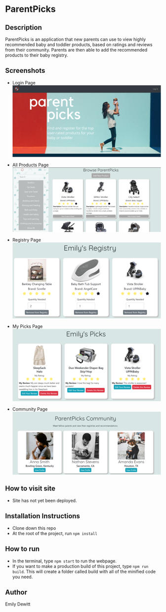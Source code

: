 # ParentPicks

## Description
ParentPicks is an application that new parents can use to view highly recommended baby and toddler products, based on ratings and reviews from their community. Parents are then able to add the recommended products to their baby registry.

## Screenshots
* Login Page
![Login Page](./parentpicks.ui/public/Images/LoginPage.PNG)

* All Products Page
![All Products Page](./parentpicks.ui/public/Images/AllProducts.PNG)

* Registry Page
![Registry Page](./parentpicks.ui/public/Images/Registry.PNG)

* My Picks Page
![My Picks](./parentpicks.ui/public/Images/MyPicks.PNG)

* Community Page
![Community Page](./parentpicks.ui/public/Images/Community.PNG)

## How to visit site
* Site has not yet been deployed.

## Installation Instructions
* Clone down this repo
* At the root of the project, run `npm install`

## How to run
* In the terminal, type `npm start` to run the webpage.
* If you want to make a production build of this project, type `npm run build`. This will create a folder called build with all of the minified code you need.


## Author
Emily Dewitt
